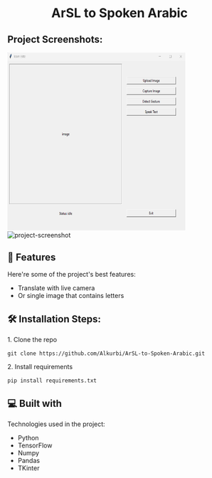 <h1 align="center" id="title">ArSL to Spoken Arabic</h1>

<h2>Project Screenshots:</h2>


<img align='center' src="https://github.com/Alkurbi/ArSL-to-Spoken-Arabic/blob/main/gui.png" alt="project-screenshot" width="400" height="400/">
<br/>
<img align='center' src="https://github.com/Alkurbi/ArSL-to-Spoken-Arabic/blob/main/example.gif" alt="project-screenshot" width="400" height="400/">
  
  
<h2>🧐 Features</h2>

Here're some of the project's best features:

*   Translate with live camera
*   Or single image that contains letters

<h2>🛠️ Installation Steps:</h2>

<p>1. Clone the repo</p>

```
git clone https://github.com/Alkurbi/ArSL-to-Spoken-Arabic.git
```

<p>2. Install requirements</p>

```
pip install requirements.txt
```

  
  
<h2>💻 Built with</h2>

Technologies used in the project:

*   Python
*   TensorFlow
*   Numpy
*   Pandas
*   TKinter
